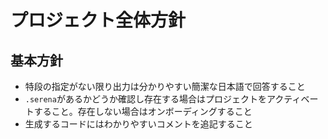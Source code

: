 # プロジェクト全体方針

## 基本方針
- 特段の指定がない限り出力は分かりやすい簡潔な日本語で回答すること
- `.serena`があるかどうか確認し存在する場合はプロジェクトをアクティベートすること。存在しない場合はオンボーディングすること
- 生成するコードにはわかりやすいコメントを追記すること